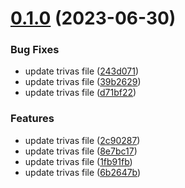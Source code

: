 # [0.1.0](https://github.com/IBM/watsonxdata-go-sdk/compare/v0.0.1...v0.1.0) (2023-06-30)


### Bug Fixes

* update trivas file ([243d071](https://github.com/IBM/watsonxdata-go-sdk/commit/243d071990b8e312c0c49d67fdd848ffac28057a))
* update trivas file ([39b2629](https://github.com/IBM/watsonxdata-go-sdk/commit/39b26294eb542621a3f515ef730e869b5465e8bf))
* update trivas file ([d71bf22](https://github.com/IBM/watsonxdata-go-sdk/commit/d71bf22f79506f5df5beb24474229e6a3b617620))


### Features

* update trivas file ([2c90287](https://github.com/IBM/watsonxdata-go-sdk/commit/2c9028740053ecc4f4236702c50c6f0442efe440))
* update trivas file ([8e7bc17](https://github.com/IBM/watsonxdata-go-sdk/commit/8e7bc17dcec0c671fed3341d2e379f67a0f115d2))
* update trivas file ([1fb91fb](https://github.com/IBM/watsonxdata-go-sdk/commit/1fb91fb8968be9b7fd74ebd6f0748c84c396d37b))
* update trivas file ([6b2647b](https://github.com/IBM/watsonxdata-go-sdk/commit/6b2647b8c231f2e51c39ffb6f8e3f9f19956c70f))
